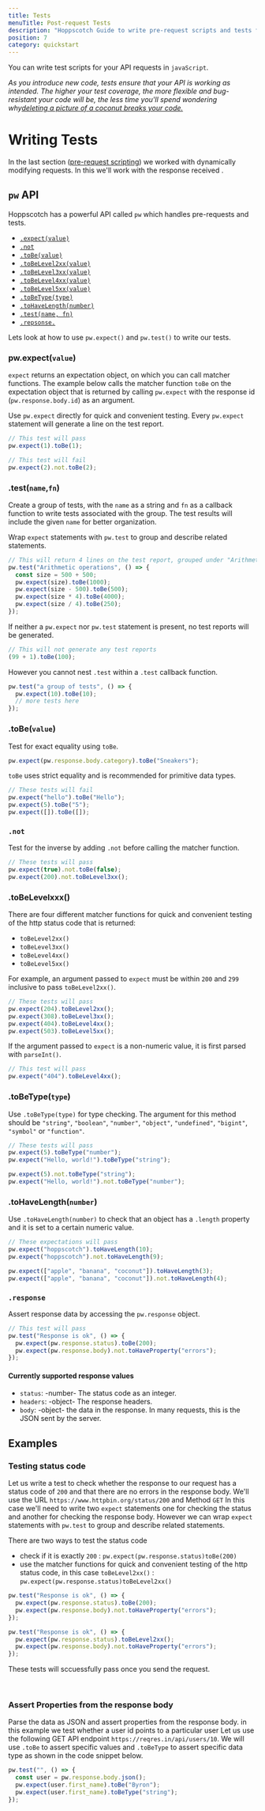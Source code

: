 ```yaml
---
title: Tests
menuTitle: Post-request Tests
description: "Hoppscotch Guide to write pre-request scripts and tests for REST API"
position: 7
category: quickstart
---
```


You can write test scripts for your API requests in `javaScript`.

_As you introduce new code, tests ensure that your API is working as intended. The higher your test coverage, the more flexible and bug-resistant your code will be, the less time you'll spend wondering why_[_deleting a picture of a coconut breaks your code._](https://www.thegamer.com/this-coconut-jpg-in-team-fortress-2s-game-files-if-deleted-breaks-the-game-and-no-one-knows-why/)

# Writing Tests

In the last section ([pre-request scripting](/quickstart/scripts)) we worked with dynamically modifying requests. In this we'll work with the response received .

## `pw` API

Hoppscotch has a powerful API called `pw` which handles pre-requests and tests.

- [`.expect(value)`](a)
- [`.not`](a)
- [`.toBe(value)`](a)
- [`.toBeLevel2xx(value)`](a)
- [`.toBeLevel3xx(value)`](a)
- [`.toBeLevel4xx(value)`](a)
- [`.toBeLevel5xx(value)`](a)
- [`.toBeType(type)`](a)
- [`.toHaveLength(number)`](a)
- [`.test(name, fn)`](a)
- [`.repsonse.`](a)

Lets look at how to use `pw.expect()` and `pw.test()` to write our tests.

### pw.expect(`value`)

`expect` returns an expectation object, on which you can call matcher functions. The example below calls the matcher function `toBe` on the expectation object that is returned by calling `pw.expect` with the response id (`pw.response.body.id`) as an argument.

Use `pw.expect` directly for quick and convenient testing. Every `pw.expect` statement will generate a line on the test report.

```javascript
// This test will pass
pw.expect(1).toBe(1);

// This test will fail
pw.expect(2).not.toBe(2);
```

### .test(`name`,`fn`)

Create a group of tests, with the `name` as a string and `fn` as a callback function to write tests associated with the group. The test results will include the given `name` for better organization.

Wrap `expect` statements with `pw.test` to group and describe related statements.

```javascript
// This will return 4 lines on the test report, grouped under "Arithmetic operations"
pw.test("Arithmetic operations", () => {
  const size = 500 + 500;
  pw.expect(size).toBe(1000);
  pw.expect(size - 500).toBe(500);
  pw.expect(size * 4).toBe(4000);
  pw.expect(size / 4).toBe(250);
});
```

If neither a `pw.expect` nor `pw.test` statement is present, no test reports will be generated.

```javascript
// This will not generate any test reports
(99 + 1).toBe(100);
```

However you cannot nest `.test` within a `.test` callback function.

```javascript
pw.test("a group of tests", () => {
  pw.expect(10).toBe(10);
  // more tests here
});
```

### .toBe(`value`)

Test for exact equality using `toBe`.

```javascript
pw.expect(pw.response.body.category).toBe("Sneakers");
```

`toBe` uses strict equality and is recommended for primitive data types.

```javascript
// These tests will fail
pw.expect("hello").toBe("Hello");
pw.expect(5).toBe("5");
pw.expect([]).toBe([]);
```

### `.not`

Test for the inverse by adding `.not` before calling the matcher function.

```javascript
// These tests will pass
pw.expect(true).not.toBe(false);
pw.expect(200).not.toBeLevel3xx();
```

### .toBeLevelxxx()

There are four different matcher functions for quick and convenient testing of the http status code that is returned:

- `toBeLevel2xx()`
- `toBeLevel3xx()`
- `toBeLevel4xx()`
- `toBeLevel5xx()`

For example, an argument passed to `expect` must be within `200` and `299` inclusive to pass `toBeLevel2xx()`.

```javascript
// These tests will pass
pw.expect(204).toBeLevel2xx();
pw.expect(308).toBeLevel3xx();
pw.expect(404).toBeLevel4xx();
pw.expect(503).toBeLevel5xx();
```

If the argument passed to `expect` is a non-numeric value, it is first parsed with `parseInt()`.

```javascript
// This test will pass
pw.expect("404").toBeLevel4xx();
```

### .toBeType(`type`)

Use `.toBeType(type)` for type checking. The argument for this method should be `"string"`, `"boolean"`, `"number"`, `"object"`, `"undefined"`, `"bigint"`, `"symbol"` or `"function"`.

```javascript
// These tests will pass
pw.expect(5).toBeType("number");
pw.expect("Hello, world!").toBeType("string");

pw.expect(5).not.toBeType("string");
pw.expect("Hello, world!").not.toBeType("number");
```

### .toHaveLength(`number`)

Use `.toHaveLength(number)` to check that an object has a `.length` property and it is set to a certain numeric value.

```javascript
// These expectations will pass
pw.expect("hoppscotch").toHaveLength(10);
pw.expect("hoppscotch").not.toHaveLength(9);

pw.expect(["apple", "banana", "coconut"]).toHaveLength(3);
pw.expect(["apple", "banana", "coconut"]).not.toHaveLength(4);
```

### `.response`

Assert response data by accessing the `pw.response` object.

```javascript
// This test will pass
pw.test("Response is ok", () => {
  pw.expect(pw.response.status).toBe(200);
  pw.expect(pw.response.body).not.toHaveProperty("errors");
});
```

#### Currently supported response values

- `status`: -number- The status code as an integer.
- `headers`: -object- The response headers.
- `body`: -object- the data in the response. In many requests, this is the JSON sent by the server.

## Examples

### Testing status code

Let us write a test to check whether the response to our request has a status code of `200` and that there are no errors in the response body.
We'll use the URL `https://www.httpbin.org/status/200` and Method `GET`
In this case we'll need to write two `expect` statements one for checking the status and another for checking the response body.
However we can wrap `expect` statements with `pw.test` to group and describe related statements.

There are two ways to test the status code

- check if it is exactly `200` : `pw.expect(pw.response.status)toBe(200)`
- use the matcher functions for quick and convenient testing of the http status code, in this case `toBeLevel2xx()` : `pw.expect(pw.response.status)toBeLevel2xx()`

<code-group>

<code-block label = "Test Script" active>

```javascript
pw.test("Response is ok", () => {
  pw.expect(pw.response.status).toBe(200);
  pw.expect(pw.response.body).not.toHaveProperty("errors");
});
```

</code-block>

<code-block label="Alternate">

```javascript
pw.test("Response is ok", () => {
  pw.expect(pw.response.status).toBeLevel2xx();
  pw.expect(pw.response.body).not.toHaveProperty("errors");
});
```

</code-block>

</code-group>

These tests will sccuessfully pass once you send the request.

<img src="/tests/response-dark.png" class="dark-img"  alt=""/>

<img src="/tests/response-light.png" class="light-img"  alt=""/>

### Assert Properties from the response body

Parse the data as JSON and assert properties from the response body.
in this example we test whether a user id points to a particular user
Let us use the following GET API endpoint `https://reqres.in/api/users/10`.
We will use `.toBe` to assert specific values and `.toBeType` to assert specific data type as shown in the code snippet below.

<code-block label = "Test Script" active>

```javascript
pw.test("", () => {
  const user = pw.response.body.json();
  pw.expect(user.first_name).toBe("Byron");
  pw.expect(user.first_name).toBeType("string");
});
```

</code-block>
